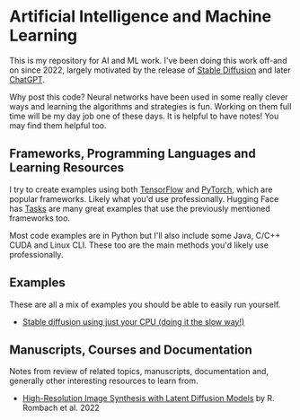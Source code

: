 # Artificial Intelligence and Machine Learning

This is my repository for AI and ML work. I've been doing this work off-and on since 2022, largely motivated by the release of [Stable Diffusion](https://en.wikipedia.org/wiki/Stable_Diffusion) and later [ChatGPT](https://en.wikipedia.org/wiki/ChatGPT).

Why post this code? Neural networks have been used in some really clever ways and learning the algorithms and strategies is fun. Working on them full time will be my day job one of these days. It is helpful to have notes! You may find them helpful too.

## Frameworks, Programming Languages and Learning Resources

I try to create examples using both [TensorFlow](https://www.tensorflow.org/) and [PyTorch](https://pytorch.org/), which are popular frameworks. Likely what you'd use professionally. Hugging Face has [Tasks](https://huggingface.co/tasks) are many great examples that use the previously mentioned frameworks too.

Most code examples are in Python but I'll also include some Java, C/C++ CUDA and Linux CLI. These too are the main methods you'd likely use professionally.

## Examples

These are all a mix of examples you should be able to easily run yourself.

* [Stable diffusion using just your CPU (doing it the slow way!)](stable_diffusion_cpu/README.md)

## Manuscripts, Courses and Documentation

Notes from review of related topics, manuscripts, documentation and, generally other interesting resources to learn from.

* [High-Resolution Image Synthesis with Latent Diffusion Models](docs/latent-diffusion/README.md) by R. Rombach et al. 2022
